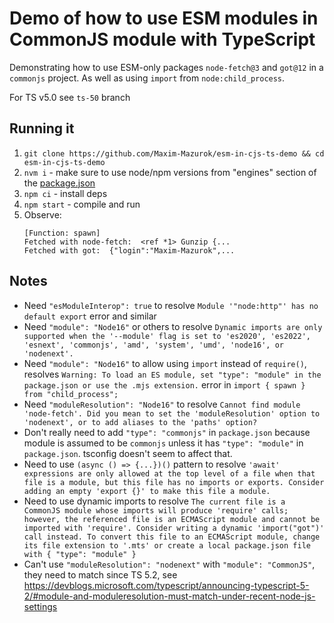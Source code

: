 # Demo of how to use ESM modules in CommonJS module with TypeScript

Demonstrating how to use ESM-only packages `node-fetch@3` and `got@12` in a `commonjs` project. As well as using `import` from `node:child_process`.

For TS v5.0 see `ts-50` branch

## Running it

1. `git clone https://github.com/Maxim-Mazurok/esm-in-cjs-ts-demo && cd esm-in-cjs-ts-demo`
2. `nvm i` - make sure to use node/npm versions from "engines" section of the [package.json](./package.json)
3. `npm ci` - install deps
4. `npm start` - compile and run
5. Observe:
   ```text
   [Function: spawn]
   Fetched with node-fetch:  <ref *1> Gunzip {...
   Fetched with got:  {"login":"Maxim-Mazurok",...
   ```

## Notes

- Need `"esModuleInterop": true` to resolve `Module '"node:http"' has no default export` error and similar
- Need `"module": "Node16"` or others to resolve `Dynamic imports are only supported when the '--module' flag is set to 'es2020', 'es2022', 'esnext', 'commonjs', 'amd', 'system', 'umd', 'node16', or 'nodenext'.`
- Need `"module": "Node16"` to allow using `import` instead of `require()`, resolves `Warning: To load an ES module, set "type": "module" in the package.json or use the .mjs extension.` error in `import { spawn } from "child_process";`
- Need `"moduleResolution": "Node16"` to resolve `Cannot find module 'node-fetch'. Did you mean to set the 'moduleResolution' option to 'nodenext', or to add aliases to the 'paths' option?`
- Don't really need to add `"type": "commonjs"` in `package.json` because module is assumed to be `commonjs` unless it has `"type": "module"` in `package.json`. tsconfig doesn't seem to affect that.
- Need to use `(async () => {...})()` pattern to resolve `'await' expressions are only allowed at the top level of a file when that file is a module, but this file has no imports or exports. Consider adding an empty 'export {}' to make this file a module.`
- Need to use dynamic imports to resolve `The current file is a CommonJS module whose imports will produce 'require' calls; however, the referenced file is an ECMAScript module and cannot be imported with 'require'. Consider writing a dynamic 'import("got")' call instead.
To convert this file to an ECMAScript module, change its file extension to '.mts' or create a local package.json file with { "type": "module" }`
- Can't use `"moduleResolution": "nodenext"` with `"module": "CommonJS"`, they need to match since TS 5.2, see https://devblogs.microsoft.com/typescript/announcing-typescript-5-2/#module-and-moduleresolution-must-match-under-recent-node-js-settings
